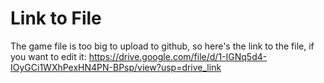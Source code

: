 # Link to File

The game file is too big to upload to github, so here's the link to the file, if you want to edit it: https://drive.google.com/file/d/1-IGNq5d4-IOyGCi1WXhPexHN4PN-BPsp/view?usp=drive_link
